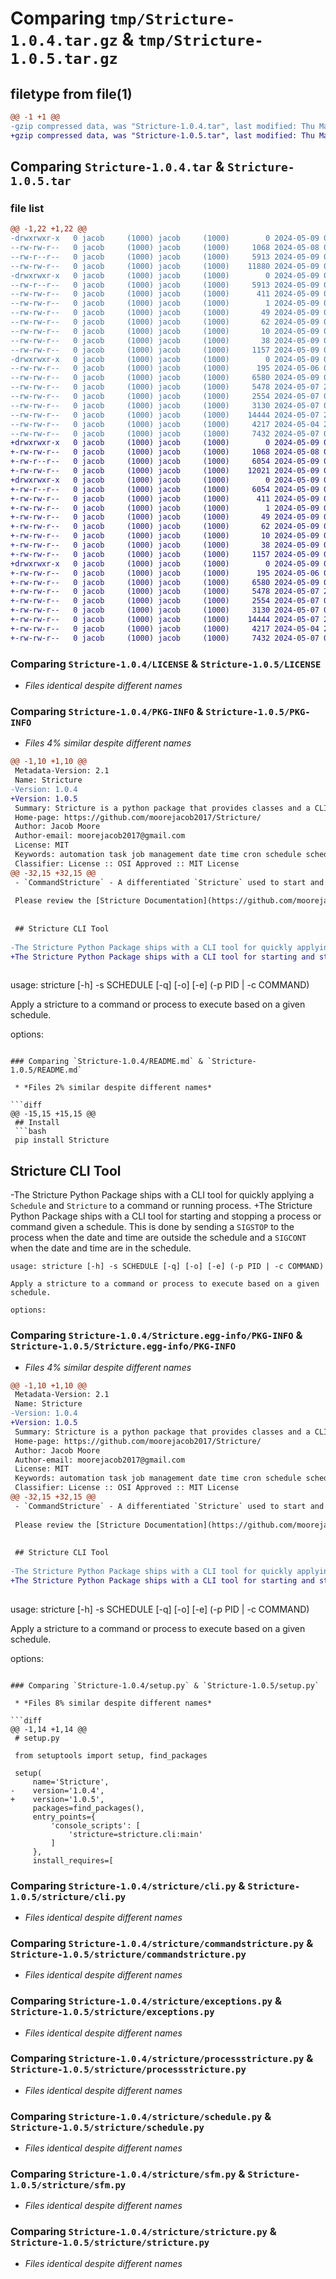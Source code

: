 # Comparing `tmp/Stricture-1.0.4.tar.gz` & `tmp/Stricture-1.0.5.tar.gz`

## filetype from file(1)

```diff
@@ -1 +1 @@
-gzip compressed data, was "Stricture-1.0.4.tar", last modified: Thu May  9 03:33:09 2024, max compression
+gzip compressed data, was "Stricture-1.0.5.tar", last modified: Thu May  9 03:46:31 2024, max compression
```

## Comparing `Stricture-1.0.4.tar` & `Stricture-1.0.5.tar`

### file list

```diff
@@ -1,22 +1,22 @@
-drwxrwxr-x   0 jacob     (1000) jacob     (1000)        0 2024-05-09 03:33:09.765713 Stricture-1.0.4/
--rw-rw-r--   0 jacob     (1000) jacob     (1000)     1068 2024-05-08 00:09:54.000000 Stricture-1.0.4/LICENSE
--rw-r--r--   0 jacob     (1000) jacob     (1000)     5913 2024-05-09 03:33:09.765713 Stricture-1.0.4/PKG-INFO
--rw-rw-r--   0 jacob     (1000) jacob     (1000)    11880 2024-05-09 03:32:36.000000 Stricture-1.0.4/README.md
-drwxrwxr-x   0 jacob     (1000) jacob     (1000)        0 2024-05-09 03:33:09.765713 Stricture-1.0.4/Stricture.egg-info/
--rw-r--r--   0 jacob     (1000) jacob     (1000)     5913 2024-05-09 03:33:09.000000 Stricture-1.0.4/Stricture.egg-info/PKG-INFO
--rw-rw-r--   0 jacob     (1000) jacob     (1000)      411 2024-05-09 03:33:09.000000 Stricture-1.0.4/Stricture.egg-info/SOURCES.txt
--rw-rw-r--   0 jacob     (1000) jacob     (1000)        1 2024-05-09 03:33:09.000000 Stricture-1.0.4/Stricture.egg-info/dependency_links.txt
--rw-rw-r--   0 jacob     (1000) jacob     (1000)       49 2024-05-09 03:33:09.000000 Stricture-1.0.4/Stricture.egg-info/entry_points.txt
--rw-rw-r--   0 jacob     (1000) jacob     (1000)       62 2024-05-09 03:33:09.000000 Stricture-1.0.4/Stricture.egg-info/requires.txt
--rw-rw-r--   0 jacob     (1000) jacob     (1000)       10 2024-05-09 03:33:09.000000 Stricture-1.0.4/Stricture.egg-info/top_level.txt
--rw-rw-r--   0 jacob     (1000) jacob     (1000)       38 2024-05-09 03:33:09.765713 Stricture-1.0.4/setup.cfg
--rw-rw-r--   0 jacob     (1000) jacob     (1000)     1157 2024-05-09 03:32:51.000000 Stricture-1.0.4/setup.py
-drwxrwxr-x   0 jacob     (1000) jacob     (1000)        0 2024-05-09 03:33:09.765713 Stricture-1.0.4/stricture/
--rw-rw-r--   0 jacob     (1000) jacob     (1000)      195 2024-05-06 00:40:54.000000 Stricture-1.0.4/stricture/__init__.py
--rw-rw-r--   0 jacob     (1000) jacob     (1000)     6580 2024-05-09 03:18:56.000000 Stricture-1.0.4/stricture/cli.py
--rw-rw-r--   0 jacob     (1000) jacob     (1000)     5478 2024-05-07 22:26:19.000000 Stricture-1.0.4/stricture/commandstricture.py
--rw-rw-r--   0 jacob     (1000) jacob     (1000)     2554 2024-05-07 08:48:51.000000 Stricture-1.0.4/stricture/exceptions.py
--rw-rw-r--   0 jacob     (1000) jacob     (1000)     3130 2024-05-07 05:31:31.000000 Stricture-1.0.4/stricture/processstricture.py
--rw-rw-r--   0 jacob     (1000) jacob     (1000)    14444 2024-05-07 23:46:17.000000 Stricture-1.0.4/stricture/schedule.py
--rw-rw-r--   0 jacob     (1000) jacob     (1000)     4217 2024-05-04 22:11:05.000000 Stricture-1.0.4/stricture/sfm.py
--rw-rw-r--   0 jacob     (1000) jacob     (1000)     7432 2024-05-07 08:48:37.000000 Stricture-1.0.4/stricture/stricture.py
+drwxrwxr-x   0 jacob     (1000) jacob     (1000)        0 2024-05-09 03:46:31.236085 Stricture-1.0.5/
+-rw-rw-r--   0 jacob     (1000) jacob     (1000)     1068 2024-05-08 00:09:54.000000 Stricture-1.0.5/LICENSE
+-rw-r--r--   0 jacob     (1000) jacob     (1000)     6054 2024-05-09 03:46:31.236085 Stricture-1.0.5/PKG-INFO
+-rw-rw-r--   0 jacob     (1000) jacob     (1000)    12021 2024-05-09 03:45:36.000000 Stricture-1.0.5/README.md
+drwxrwxr-x   0 jacob     (1000) jacob     (1000)        0 2024-05-09 03:46:31.236085 Stricture-1.0.5/Stricture.egg-info/
+-rw-r--r--   0 jacob     (1000) jacob     (1000)     6054 2024-05-09 03:46:30.000000 Stricture-1.0.5/Stricture.egg-info/PKG-INFO
+-rw-rw-r--   0 jacob     (1000) jacob     (1000)      411 2024-05-09 03:46:31.000000 Stricture-1.0.5/Stricture.egg-info/SOURCES.txt
+-rw-rw-r--   0 jacob     (1000) jacob     (1000)        1 2024-05-09 03:46:30.000000 Stricture-1.0.5/Stricture.egg-info/dependency_links.txt
+-rw-rw-r--   0 jacob     (1000) jacob     (1000)       49 2024-05-09 03:46:30.000000 Stricture-1.0.5/Stricture.egg-info/entry_points.txt
+-rw-rw-r--   0 jacob     (1000) jacob     (1000)       62 2024-05-09 03:46:30.000000 Stricture-1.0.5/Stricture.egg-info/requires.txt
+-rw-rw-r--   0 jacob     (1000) jacob     (1000)       10 2024-05-09 03:46:30.000000 Stricture-1.0.5/Stricture.egg-info/top_level.txt
+-rw-rw-r--   0 jacob     (1000) jacob     (1000)       38 2024-05-09 03:46:31.236085 Stricture-1.0.5/setup.cfg
+-rw-rw-r--   0 jacob     (1000) jacob     (1000)     1157 2024-05-09 03:46:13.000000 Stricture-1.0.5/setup.py
+drwxrwxr-x   0 jacob     (1000) jacob     (1000)        0 2024-05-09 03:46:31.236085 Stricture-1.0.5/stricture/
+-rw-rw-r--   0 jacob     (1000) jacob     (1000)      195 2024-05-06 00:40:54.000000 Stricture-1.0.5/stricture/__init__.py
+-rw-rw-r--   0 jacob     (1000) jacob     (1000)     6580 2024-05-09 03:18:56.000000 Stricture-1.0.5/stricture/cli.py
+-rw-rw-r--   0 jacob     (1000) jacob     (1000)     5478 2024-05-07 22:26:19.000000 Stricture-1.0.5/stricture/commandstricture.py
+-rw-rw-r--   0 jacob     (1000) jacob     (1000)     2554 2024-05-07 08:48:51.000000 Stricture-1.0.5/stricture/exceptions.py
+-rw-rw-r--   0 jacob     (1000) jacob     (1000)     3130 2024-05-07 05:31:31.000000 Stricture-1.0.5/stricture/processstricture.py
+-rw-rw-r--   0 jacob     (1000) jacob     (1000)    14444 2024-05-07 23:46:17.000000 Stricture-1.0.5/stricture/schedule.py
+-rw-rw-r--   0 jacob     (1000) jacob     (1000)     4217 2024-05-04 22:11:05.000000 Stricture-1.0.5/stricture/sfm.py
+-rw-rw-r--   0 jacob     (1000) jacob     (1000)     7432 2024-05-07 08:48:37.000000 Stricture-1.0.5/stricture/stricture.py
```

### Comparing `Stricture-1.0.4/LICENSE` & `Stricture-1.0.5/LICENSE`

 * *Files identical despite different names*

### Comparing `Stricture-1.0.4/PKG-INFO` & `Stricture-1.0.5/PKG-INFO`

 * *Files 4% similar despite different names*

```diff
@@ -1,10 +1,10 @@
 Metadata-Version: 2.1
 Name: Stricture
-Version: 1.0.4
+Version: 1.0.5
 Summary: Stricture is a python package that provides classes and a CLI tool for easy scheduling, automating, and managing of specific operations.
 Home-page: https://github.com/moorejacob2017/Stricture/
 Author: Jacob Moore
 Author-email: moorejacob2017@gmail.com
 License: MIT
 Keywords: automation task job management date time cron schedule scheduling bash process pid command bash week month
 Classifier: License :: OSI Approved :: MIT License
@@ -32,15 +32,15 @@
 - `CommandStricture` - A differentiated `Stricture` used to start and stop terminal commands (using the `Command` Class) given a `Schedule` or other condition.
 
 Please review the [Stricture Documentation](https://github.com/moorejacob2017/Stricture/) for more information.
 
 
 ## Stricture CLI Tool
 
-The Stricture Python Package ships with a CLI tool for quickly applying a `Schedule` and `Stricture` to a command or running process.
+The Stricture Python Package ships with a CLI tool for starting and stopping a process or command given a schedule. This is done by sending a `SIGSTOP` to the process when the date and time are outside the schedule and a `SIGCONT` when the date and time are in the schedule.
 
 ```
 usage: stricture [-h] -s SCHEDULE [-q] [-o] [-e] (-p PID | -c COMMAND)
 
 Apply a stricture to a command or process to execute based on a given schedule.
 
 options:
```

### Comparing `Stricture-1.0.4/README.md` & `Stricture-1.0.5/README.md`

 * *Files 2% similar despite different names*

```diff
@@ -15,15 +15,15 @@
 ## Install
 ```bash
 pip install Stricture
 ```
 
 ## Stricture CLI Tool
 
-The Stricture Python Package ships with a CLI tool for quickly applying a `Schedule` and `Stricture` to a command or running process.
+The Stricture Python Package ships with a CLI tool for starting and stopping a process or command given a schedule. This is done by sending a `SIGSTOP` to the process when the date and time are outside the schedule and a `SIGCONT` when the date and time are in the schedule.
 
 ```
 usage: stricture [-h] -s SCHEDULE [-q] [-o] [-e] (-p PID | -c COMMAND)
 
 Apply a stricture to a command or process to execute based on a given schedule.
 
 options:
```

### Comparing `Stricture-1.0.4/Stricture.egg-info/PKG-INFO` & `Stricture-1.0.5/Stricture.egg-info/PKG-INFO`

 * *Files 4% similar despite different names*

```diff
@@ -1,10 +1,10 @@
 Metadata-Version: 2.1
 Name: Stricture
-Version: 1.0.4
+Version: 1.0.5
 Summary: Stricture is a python package that provides classes and a CLI tool for easy scheduling, automating, and managing of specific operations.
 Home-page: https://github.com/moorejacob2017/Stricture/
 Author: Jacob Moore
 Author-email: moorejacob2017@gmail.com
 License: MIT
 Keywords: automation task job management date time cron schedule scheduling bash process pid command bash week month
 Classifier: License :: OSI Approved :: MIT License
@@ -32,15 +32,15 @@
 - `CommandStricture` - A differentiated `Stricture` used to start and stop terminal commands (using the `Command` Class) given a `Schedule` or other condition.
 
 Please review the [Stricture Documentation](https://github.com/moorejacob2017/Stricture/) for more information.
 
 
 ## Stricture CLI Tool
 
-The Stricture Python Package ships with a CLI tool for quickly applying a `Schedule` and `Stricture` to a command or running process.
+The Stricture Python Package ships with a CLI tool for starting and stopping a process or command given a schedule. This is done by sending a `SIGSTOP` to the process when the date and time are outside the schedule and a `SIGCONT` when the date and time are in the schedule.
 
 ```
 usage: stricture [-h] -s SCHEDULE [-q] [-o] [-e] (-p PID | -c COMMAND)
 
 Apply a stricture to a command or process to execute based on a given schedule.
 
 options:
```

### Comparing `Stricture-1.0.4/setup.py` & `Stricture-1.0.5/setup.py`

 * *Files 8% similar despite different names*

```diff
@@ -1,14 +1,14 @@
 # setup.py
 
 from setuptools import setup, find_packages
 
 setup(
     name='Stricture',
-    version='1.0.4',
+    version='1.0.5',
     packages=find_packages(),
     entry_points={
         'console_scripts': [
             'stricture=stricture.cli:main'
         ]
     },
     install_requires=[
```

### Comparing `Stricture-1.0.4/stricture/cli.py` & `Stricture-1.0.5/stricture/cli.py`

 * *Files identical despite different names*

### Comparing `Stricture-1.0.4/stricture/commandstricture.py` & `Stricture-1.0.5/stricture/commandstricture.py`

 * *Files identical despite different names*

### Comparing `Stricture-1.0.4/stricture/exceptions.py` & `Stricture-1.0.5/stricture/exceptions.py`

 * *Files identical despite different names*

### Comparing `Stricture-1.0.4/stricture/processstricture.py` & `Stricture-1.0.5/stricture/processstricture.py`

 * *Files identical despite different names*

### Comparing `Stricture-1.0.4/stricture/schedule.py` & `Stricture-1.0.5/stricture/schedule.py`

 * *Files identical despite different names*

### Comparing `Stricture-1.0.4/stricture/sfm.py` & `Stricture-1.0.5/stricture/sfm.py`

 * *Files identical despite different names*

### Comparing `Stricture-1.0.4/stricture/stricture.py` & `Stricture-1.0.5/stricture/stricture.py`

 * *Files identical despite different names*

